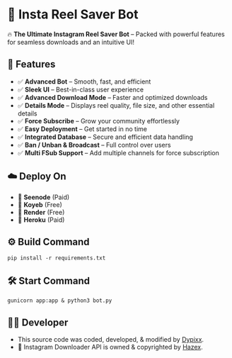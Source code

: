 # 🤖 Insta Reel Saver Bot  

🔥 **The Ultimate Instagram Reel Saver Bot** – Packed with powerful features for seamless downloads and an intuitive UI!  


## 🚀 Features  
- ✅ **Advanced Bot** – Smooth, fast, and efficient  
- ✅ **Sleek UI** – Best-in-class user experience  
- ✅ **Advanced Download Mode** – Faster and optimized downloads 
- ✅ **Details Mode** – Displays reel quality, file size, and other essential details 
- ✅ **Force Subscribe** – Grow your community effortlessly  
- ✅ **Easy Deployment** – Get started in no time  
- ✅ **Integrated Database** – Secure and efficient data handling  
- ✅ **Ban / Unban & Broadcast** – Full control over users  
- ✅ **Multi FSub Support** – Add multiple channels for force subscription  

## ☁️ Deploy On  
- 🔹 **Seenode** (Paid)  
- 🔹 **Koyeb** (Free)  
- 🔹 **Render** (Free)  
- 🔹 **Heroku** (Paid)  

## ⚙️ Build Command
```
pip install -r requirements.txt
```

## 🛠 Start Command
```
gunicorn app:app & python3 bot.py
```

## 👨‍💻 Developer
- This source code was coded, developed, & modified by [Dypixx](https://dypixx.vercel.app).
- 🔗 Instagram Downloader API is owned & copyrighted by [Hazex](https://telegram.me/MrHazex).
